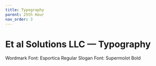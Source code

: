 ```yaml
---
title: Typography
parent: 25th Hour
nav_order: 3
---
```


# Et al Solutions LLC — Typography

Wordmark Font: Esportica Regular
Slogan Font: Supermolot Bold
